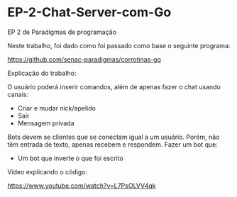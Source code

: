 # EP-2-Chat-Server-com-Go
EP 2 de Paradigmas de programação

Neste trabalho, foi dado como foi passado como base o seguinte programa:

https://github.com/senac-paradigmas/corrotinas-go

Explicação do trabalho:

O usuário poderá inserir comandos, além de apenas fazer o chat usando canais:

- Criar e mudar nick/apelido
- Sair
- Mensagem privada

Bots devem se clientes que se conectam igual a um usuário. Porém, não têm entrada de texto, apenas recebem e respondem. Fazer um bot que:

- Um bot que inverte o que foi escrito


Video explicando o código:

https://www.youtube.com/watch?v=L7PsOLVV4qk

